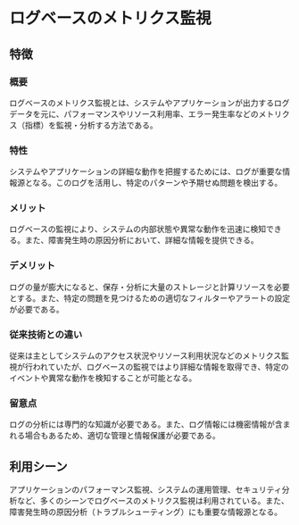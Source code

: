 # ログベースのメトリクス監視
## 特徴
### 概要
ログベースのメトリクス監視とは、システムやアプリケーションが出力するログデータを元に、パフォーマンスやリソース利用率、エラー発生率などのメトリクス（指標）を監視・分析する方法である。

### 特性
システムやアプリケーションの詳細な動作を把握するためには、ログが重要な情報源となる。このログを活用し、特定のパターンや予期せぬ問題を検出する。

### メリット
ログベースの監視により、システムの内部状態や異常な動作を迅速に検知できる。また、障害発生時の原因分析において、詳細な情報を提供できる。

### デメリット
ログの量が膨大になると、保存・分析に大量のストレージと計算リソースを必要とする。また、特定の問題を見つけるための適切なフィルターやアラートの設定が必要である。

### 従来技術との違い
従来は主としてシステムのアクセス状況やリソース利用状況などのメトリクス監視が行われていたが、ログベースの監視ではより詳細な情報を取得でき、特定のイベントや異常な動作を検知することが可能となる。

### 留意点
ログの分析には専門的な知識が必要である。また、ログ情報には機密情報が含まれる場合もあるため、適切な管理と情報保護が必要である。

## 利用シーン
アプリケーションのパフォーマンス監視、システムの運用管理、セキュリティ分析など、多くのシーンでログベースのメトリクス監視は利用されている。また、障害発生時の原因分析（トラブルシューティング）にも重要な情報源となる。